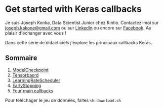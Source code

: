 # Get started with Keras callbacks
Je suis Joseph Konka, Data Scientist Junior chez Rintio. Contactez-moi sur joseph.kakone@gmail.com ou sur [LinkedIn](https://www.linkedin.com/in/joseph-koami-konka) ou encore sur [Facebook](https://web.facebook.com/josephkonka1999). Au plaisir d'échanger avec vous !

Dans cette série de didacticiels j'explore les principaux callbacks Keras.

## Sommaire
1. [ModelCheckpoint](1.ipynb)
2. [Tensorbaord](2.ipynb)
3. [LearningRateScheduler](3.ipynb)
4. [EarlyStopping](4.ipynb)
5. [Four main callbacks](5.ipynb)

Pour téléchager le jeu de données, faites `sh download.sh`
